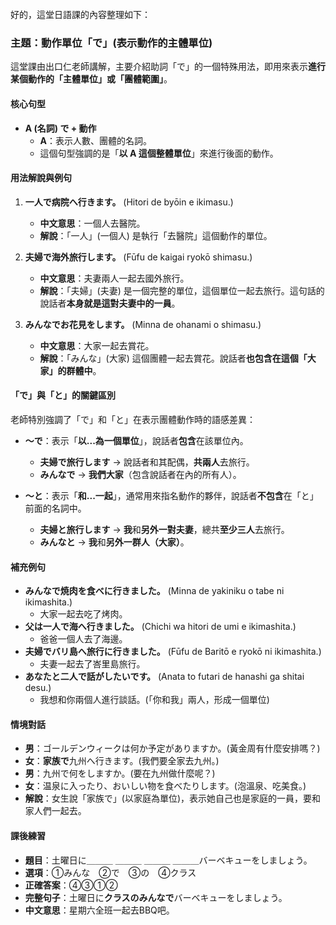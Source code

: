</br>
好的，這堂日語課的內容整理如下：

### **主題：動作單位「で」(表示動作的主體單位)**

這堂課由出口仁老師講解，主要介紹助詞「で」的一個特殊用法，即用來表示**進行某個動作的「主體單位」或「團體範圍」**。

#### **核心句型**

*   **A (名詞) で + 動作**
    *   **A**：表示人數、團體的名詞。
    *   這個句型強調的是「**以 A 這個整體單位**」來進行後面的動作。

#### **用法解說與例句**

1.  **一人で病院へ行きます。** (Hitori de byōin e ikimasu.)
    *   **中文意思**：一個人去醫院。
    *   **解說**：「一人」(一個人) 是執行「去醫院」這個動作的單位。

2.  **夫婦で海外旅行します。** (Fūfu de kaigai ryokō shimasu.)
    *   **中文意思**：夫妻兩人一起去國外旅行。
    *   **解說**：「夫婦」(夫妻) 是一個完整的單位，這個單位一起去旅行。這句話的說話者**本身就是這對夫妻中的一員**。

3.  **みんなでお花見をします。** (Minna de ohanami o shimasu.)
    *   **中文意思**：大家一起去賞花。
    *   **解說**：「みんな」(大家) 這個團體一起去賞花。說話者**也包含在這個「大家」的群體中**。

#### **「で」與「と」的關鍵區別**

老師特別強調了「で」和「と」在表示團體動作時的語感差異：

*   **〜で**：表示「**以...為一個單位**」，說話者**包含**在該單位內。
    *   **夫婦で旅行します** → 說話者和其配偶，**共兩人**去旅行。
    *   **みんなで** → **我們大家**（包含說話者在內的所有人）。

*   **〜と**：表示「**和...一起**」，通常用來指名動作的夥伴，說話者**不包含**在「と」前面的名詞中。
    *   **夫婦と旅行します** → **我**和**另外一對夫妻**，總共**至少三人**去旅行。
    *   **みんなと** → **我**和**另外一群人（大家）**。

#### **補充例句**

*   **みんなで焼肉を食べに行きました。** (Minna de yakiniku o tabe ni ikimashita.)
    *   大家一起去吃了烤肉。
*   **父は一人で海へ行きました。** (Chichi wa hitori de umi e ikimashita.)
    *   爸爸一個人去了海邊。
*   **夫婦でバリ島へ旅行に行きました。** (Fūfu de Baritō e ryokō ni ikimashita.)
    *   夫妻一起去了峇里島旅行。
*   **あなたと二人で話がしたいです。** (Anata to futari de hanashi ga shitai desu.)
    *   我想和你兩個人進行談話。(「你和我」兩人，形成一個單位)

#### **情境對話**

*   **男**：ゴールデンウィークは何か予定がありますか。(黃金周有什麼安排嗎？)
*   **女**：**家族で**九州へ行きます。(我們要全家去九州。)
*   **男**：九州で何をしますか。(要在九州做什麼呢？)
*   **女**：温泉に入ったり、おいしい物を食べたりします。(泡溫泉、吃美食。)
*   **解說**：女生說「家族で」(以家庭為單位)，表示她自己也是家庭的一員，要和家人們一起去。

#### **課後練習**

*   **題目**：土曜日に＿＿＿ ＿＿＿ ＿＿＿ ＿＿＿バーベキューをしましょう。
*   **選項**：①みんな　②で　③の　④クラス
*   **正確答案**：④③①②
*   **完整句子**：土曜日に**クラスのみんなで**バーベキューをしましょう。
*   **中文意思**：星期六全班一起去BBQ吧。
</br>
